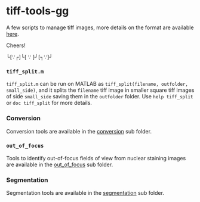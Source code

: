 tiff-tools-gg
===

A few scripts to manage tiff images, more details on the format are available [here](http://www.fileformat.info/format/tiff/egff.htm).

Cheers!

└[∵┌]└[ ∵ ]┘[┐∵]┘

### `tiff_split.m`

`tiff_split.m` can be run on MATLAB as `tiff_split(filename, outfolder, small_side)`, and it splits the `filename` tiff image in smaller square tiff images of side `small_side` saving them in the `outfolder` folder. Use `help tiff_split` or `doc tiff_split` for more details.

### Conversion

Conversion tools are available in the [conversion](src/conversion/) sub folder.

### `out_of_focus`

Tools to identify out-of-focus fields of view from nuclear staining images are available in the [out_of_focus](src/out_of_focus/) sub folder.

### Segmentation

Segmentation tools are available in the [segmentation](src/segmentation/) sub folder.